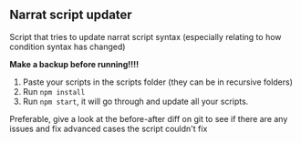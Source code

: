 ## Narrat script updater

Script that tries to update narrat script syntax (especially relating to how condition syntax has changed)

**Make a backup before running!!!!**

1. Paste your scripts in the scripts folder (they can be in recursive folders)
2. Run `npm install`
3. Run `npm start`, it will go through and update all your scripts.

Preferable, give a look at the before-after diff on git to see if there are any issues and fix advanced cases the script couldn't fix

